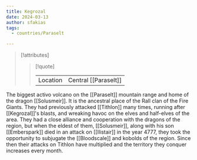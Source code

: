 ```yaml
---
title: Kegrozal
date: 2024-03-13
author: sfakias
tags:
  - countries/Paraselt

---
```

> [!attributes]
> 
> > [!quote]
> >
> > | | |
> > | --- | --- |
> > | Location | Central [[Paraselt]] |

The biggest activo volcano on the [[Paraselt]] mountain range and home of the dragon [[Solusmeir]]. It is the ancestral place of the Rall clan of the Fire Giants. They had previously attacked [[Tithlon]] many times, running after [[Kegrozal]]'s blasts, and wreaking havoc on the elves and half-elves of the area. They had a close alliance and cooperation with the dragons of the region, but when the eldest of them, [[Solusmeir]], along with his son [[Emberspark]] died in an attack on [[Ilistair]] in the year 4777, they took the opportunity to subjugate the [[Bloodscale]] and kobolds of the region. Since then their attacks on Tithlon have multiplied and the territory they conquer increases every month.